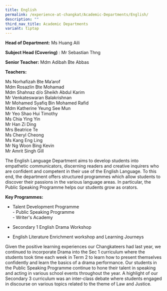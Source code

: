 ```yaml
---
title: English
permalink: /experience-at-changkat/Academic-Departments/English/
description: ""
third_nav_title: Academic Departments
variant: tiptap
---
```

<p><strong>Head of Department:</strong>&nbsp;Ms Huang Aili</p>
<p><strong>Subject Head (Covering)</strong>&nbsp;: Mr Sebastian Thng</p>
<p><strong>Senior Teacher:</strong>&nbsp;Mdm Adibah Bte Abbas</p>
<p><strong>Teachers:</strong>
</p>
<p>Ms Norhafizah Bte Ma’arof
<br>Mdm Rosazlin Bte Mohamad
<br>Mdm Shahnaz d/o Sheikh Abdul Karim
<br>Mr Venkateswaran Balakrishnan
<br>Mr Mohamed Syafiq Bin Mohamed Rafid
<br>Mdm Katherine Yeung See Mun
<br>Mr Yeo Shao Hui Timothy
<br>Ms Chia Ying Yin
<br>Mr Han Zi Ding
<br>Mrs Beatrice Te
<br>Ms Cheryl Cheong
<br>Ms Kang Eng Ling
<br>Mr Ng Woon Bing Kevin
<br>Mr Amrit Singh Gill</p>
<p>The English Language Department aims to develop students into empathetic
communicators, discerning readers and creative inquirers who are confident
and competent in their use of the English Language. To this end, the department
offers structured programmes which allow students to discover their passions
in the various language areas. In particular, the Public Speaking Programme
helps our students grow as orators.</p>
<p><strong>Key Programmes:</strong>
</p>
<ul data-tight="true" class="tight">
<li>
<p>Talent Development Programme
<br>- Public Speaking Programme
<br>- Writer's Academy</p>
</li>
<li>
<p>Secondary 1 English Drama Workshop</p>
</li>
<li>
<p>English Literature Enrichment workshop and Learning Journeys</p>
</li>
</ul>
<p>Given the positive learning experiences our Changkateers had last year,
we continued to incorporate Drama into the Sec 1 curriculum where the students
took time each week in Term 2 to learn how to present themselves confidently
and learn the basics of a drama performance. Our students in the Public
Speaking Programme continue to hone their talent in speaking and acting
in various school events throughout the year. A highlight of our Secondary
3 curriculum was an inter-class debate where students engaged in discourse
on various topics related to the theme of Law and Justice.</p>
<p></p>
<p></p>
<p></p>
<p></p>
<p></p>
<p></p>
<p></p>
<p></p>